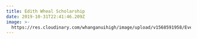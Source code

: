 ```yaml
---
title: Edith Wheal Scholarship
date: 2019-10-31T22:41:46.209Z
image: >-
  https://res.cloudinary.com/whanganuihigh/image/upload/v1568591958/Events/Edith_Wheal_Schol.jpg
---
```


